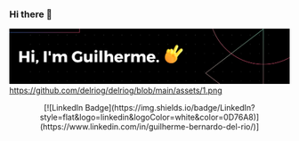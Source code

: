 ### Hi there 👋
![1](https://github.com/delriog/delriog/blob/main/assets/1.png)
https://github.com/delriog/delriog/blob/main/assets/1.png


<div align="center">
[![LinkedIn Badge](https://img.shields.io/badge/LinkedIn?style=flat&logo=linkedin&logoColor=white&color=0D76A8)](https://www.linkedin.com/in/guilherme-bernardo-del-rio/)]

<div>
<!--
**delriog/delriog** is a ✨ _special_ ✨ repository because its `README.md` (this file) appears on your GitHub profile.

Here are some ideas to get you started:

- 🔭 I’m currently working on ...
- 🌱 I’m currently learning ...
- 👯 I’m looking to collaborate on ...
- 🤔 I’m looking for help with ...
- 💬 Ask me about ...
- 📫 How to reach me: ...
- 😄 Pronouns: ...
- ⚡ Fun fact: ...
-->
